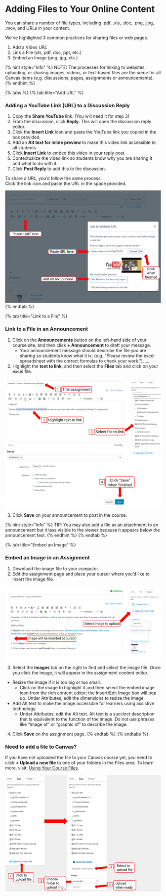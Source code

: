 # Adding Files to Your Online Content

You can share a number of file types, including .pdf, .xls, .doc, .png, .jpg, .mov, and URLs in your content. 

We've highlighted 3 common practices for sharing files or web pages.

1. Add a Video URL
2. Link a File \(xls, pdf, doc, ppt, etc.\)
3. Embed an Image \(png, jpg, etc.\)

{% hint style="info" %}
NOTE: The processes for linking to websites, uploading, or sharing images, videos, or text-based files are the _same_ for all Canvas items \(e.g. discussions,  pages, assignments or announcements\).
{% endhint %}

{% tabs %}
{% tab title="Add URL" %}
### Adding a YouTube Link \(URL\) to a Discussion Reply

1. Copy the **Share YouTube** link. \(You will need it for step 3\)
2. From the discussion, click **Reply.** This will open the discussion reply editor.
3. Click the **Insert Link** icon and paste the YouTube link you copied in the box provided.
4. Add an **Alt text for inline preview** to make this video link accessible to all students.
5. Click **Insert Link** to embed this video in your reply post.
6. Contextualize the video link so students know why you are sharing it and what to do with it.
7. Click **Post Reply** to add this to the discussion.

To share a URL, you’d follow the same process.   
Click the link icon and paste the URL in the space provided.

![](../../.gitbook/assets/adding-files_video.png)
{% endtab %}

{% tab title="Link to a File" %}
### Link to a File in an Announcement 

1. Click on the **Announcements** button on the left-hand side of your course site, and then click **+ Announcement** to draft your message. 
   * Your announcement message should describe the file you are sharing so students know what it is; \(e.g. "Please review the excel spreadsheet with the correct formulas to check your work."\). __
2. Highlight the **text to link**, and then select the **Files** tab and click on your excel file. 

![](../../.gitbook/assets/adding-files_announcement.png)

3. Click **Save** on your announcement to post in the course.

{% hint style="info" %}
TIP: You may also add a file as an attachment to an announcement but it less visible to the viewer because it appears below the announcement text.
{% endhint %}
{% endtab %}

{% tab title="Embed an Image" %}
### Embed an Image in an Assignment

1. Download the image file to your computer. 
2. Edit the assignment page and place your cursor where you’d like to insert the image file.

![](../../.gitbook/assets/adding-files_image.png)

3. Select the **Images** tab on the right to find and select the image file. Once you click the image, it will appear in the assignment content editor.

* Resize the image if it is too big or too small. 
  * Click on the image to highlight it and then select the embed image icon from the rich content editor; the Insert/Edit Image box will pop up. Under Attributes, edit the dimensions to resize the image.
* Add Alt text to make the image accessible for learners using assistive technology. 
  * Under Attributes, edit the Alt text. Alt text is a succinct description that is equivalent to the function of the image. Do not use phrases like “image of” or “graphic of” to describe the image.

4. Click **Save** on the assignment page.
{% endtab %}
{% endtabs %}

### Need to add a file to Canvas? 

If you have not uploaded the file to your Canvas course yet, you need to click **+ Upload a new file** to one of your folders in the Files area. To learn more, visit: [Using Your Course Files](../using-your-course-files.md).

![](../../.gitbook/assets/adding-files_upload-a-new-file.png)




